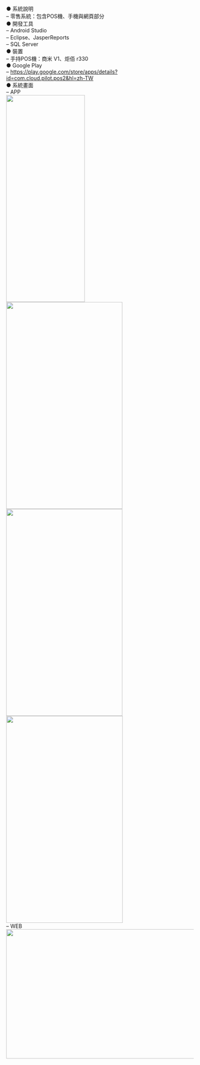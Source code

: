 ● 系統說明  
– 零售系統：包含POS機、手機與網頁部分  
● 開發工具  
– Android Studio  
– Eclipse、JasperReports  
– SQL Server  
● 裝置  
– 手持POS機：商米 V1、炬佰 r330  
● Google Play  
– https://play.google.com/store/apps/details?id=com.cloud.pilot.pos2&hl=zh-TW  
● 系統畫面  
– APP  
<img width="211" height="555" src="https://github.com/xuejiajie/Experience/assets/22809971/bca092cb-c30f-4ed8-ab36-c5417bb4d446"/>
<img width="312" height="555" src="https://github.com/xuejiajie/Experience/assets/22809971/ffa05d99-3194-418a-bdd5-dfb95f5971e7"/>  
<img width="312" height="555" src="https://github.com/xuejiajie/Experience/assets/22809971/96648064-d800-467a-91bb-93b89b51e574"/>
<img width="313" height="555" src="https://github.com/xuejiajie/Experience/assets/22809971/fa3e27e3-b3e7-43c6-9e92-46a0dac0dca0"/>  
– WEB  
<img width="768" height="347" src="https://github.com/xuejiajie/Experience/assets/22809971/34b2a019-3f4e-4070-a8ed-3f8ebcfc4533"/> 
